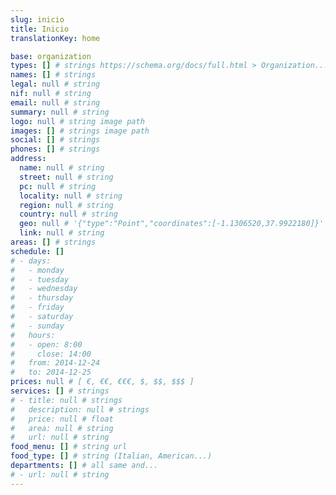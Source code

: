 ```yaml
---
slug: inicio
title: Inicio
translationKey: home

base: organization
types: [] # strings https://schema.org/docs/full.html > Organization...
names: [] # strings
legal: null # string
nif: null # string
email: null # string
summary: null # string
logo: null # string image path
images: [] # strings image path
social: [] # strings
phones: [] # strings
address:
  name: null # string
  street: null # string
  pc: null # string
  locality: null # string
  region: null # string
  country: null # string
  geo: null # '{"type":"Point","coordinates":[-1.1306520,37.9922180]}'
  link: null # string
areas: [] # strings
schedule: []
# - days:
#   - monday
#   - tuesday
#   - wednesday
#   - thursday
#   - friday
#   - saturday
#   - sunday
#   hours:
#   - open: 8:00
#     close: 14:00
#   from: 2014-12-24
#   to: 2014-12-25
prices: null # [ €, €€, €€€, $, $$, $$$ ]
services: [] # strings
# - title: null # strings
#   description: null # strings
#   price: null # float
#   area: null # string
#   url: null # string
food_menu: [] # string url
food_type: [] # string (Italian, American...)
departments: [] # all same and...
# - url: null # string
---
```

